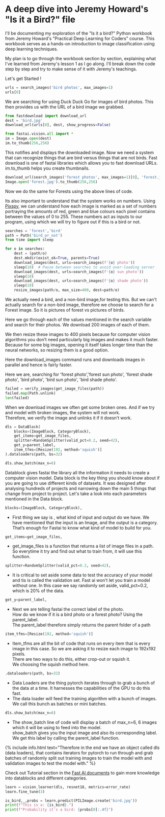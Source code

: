 # A deep dive into Jeremy Howard's "Is it a Bird?" file
I'll be documenting my exploration of the "Is it a bird?" Python workbook from Jeremy Howard's "Practical Deep Learning for Coders" course. This workbook serves as a hands-on introduction to image classification using deep learning techniques.

My plan is to go through the workbook section by section, explaining what I've learned from Jeremy's lesson 1 as I go along.
I'll break down the code step by step and try to make sense of it with Jeremy's teachings. 

Let's get Started !

```python
urls = search_images('bird photos', max_images=1)
urls[0]
```
We are searching for using Duck Duck Go for images of bird photos.
This then provides us with the URL of a bird image we grabbed.

```python
from fastdownload import download_url
dest = 'bird.jpg'
download_url(urls[0], dest, show_progress=False)

from fastai.vision.all import *
im = Image.open(dest)
im.to_thumb(256,256)
```
This notifies and displays the downloaded image. Now we need a system that can recognize things that are bird versus things that are not birds.
Fast download is one of fastai libraries which allows you to fast download URLs. 
im.to_thumb helps you create thumbnails.

```python
download_url(search_images('forest photos', max_images=1)[0], 'forest.jpg', show_progress=False)
Image.open('forest.jpg').to_thumb(256,256)
```
Now we do the same for Forests using the above lines of code.

Its also important to understand that the system works on numbers. Using  [Pixspy](https://pixspy.com/), we can understand how each image is marked as a set of numbers portraying the amounts of red, green and blue colours each pixel contains between the values of 0 to 255. These numbers act as inputs to our program, using which we will try to figure out if this is a bird or not.

```python
searches = 'forest','bird'
path = Path('bird_or_not')
from time import sleep

for o in searches:
    dest = (path/o)
    dest.mkdir(exist_ok=True, parents=True)
    download_images(dest, urls=search_images(f'{o} photo'))
    sleep(10)  # Pause between searches to avoid over-loading server
    download_images(dest, urls=search_images(f'{o} sun photo'))
    sleep(10)
    download_images(dest, urls=search_images(f'{o} shade photo'))
    sleep(10)
    resize_images(path/o, max_size=400, dest=path/o)
```
We actually need a bird, and a non-bird image,for testing this. But we can't actually search for a non-bird image, therefore we choose to search for a Forest image. So it is pictures of forest vs pictures of birds. 

Here we go through each of the values mentioned in the search variable and search for their photos. We download 200 images of each of them. 

We then resize these images to 400 pixels because for computer vision algorithms you don’t need particularly big images and makes it much faster. Because for some big images, opening it itself takes longer time than the neural networks, so resizing them is a good option.

Here the download_images command runs and downloads images in parallel and hence is fairly faster.

Here we are, searching for 'forest photo','forest sun photo', 'forest shade photo', 'bird photo', 'bird sun photo', 'bird shade photo'.


```python
failed = verify_images(get_image_files(path))
failed.map(Path.unlink)
len(failed)
```
When we download images we often get some broken ones. And if we try and model with broken images, the system will not work. <br>
Therefore, we verify the image and unlinks it if it doesn’t work.


```python
dls = DataBlock(
    blocks=(ImageBlock, CategoryBlock), 
    get_items=get_image_files, 
    splitter=RandomSplitter(valid_pct=0.2, seed=42),
    get_y=parent_label,
    item_tfms=[Resize(192, method='squish')]
).dataloaders(path, bs=32)

dls.show_batch(max_n=6)
```
Datablock gives fastai the library all the information it needs to create a computer vision model. Data block is the key thing you should know about if you are going to use different kinds of datasets. It was designed after analysing hundreds of projects and narrowing down the main 5 things that change from project to project. Let's take a look into each parameters mentioned in the Data block.

```python
blocks=(ImageBlock, CategoryBlock),
```
- First thing we say is , what kind of input and output do we have.
We have mentioned that the input is an Image, and the output is a category. <br>
That’s enough for Fastai to know what kind of model to build for you.

```python
get_items=get_image_files, 
```
- get_image_files is a function that returns a list of image files in a path. So everytime it try and find out what to train from, it will use this function.

```python
splitter=RandomSplitter(valid_pct=0.2, seed=42),
```
-	It is critical to set aside some data to test the accuracy of your model and tis is called the validation set. Fast ai won't let you train a model without one. In this case we say randomly set aside, valid_pct=0.2, which is 20% of the data.

```python
get_y=parent_label,
```
-	Next we are telling fastai the correct label of the photo.<br>
  How do we know if it is a bird photo or a forest photo? Using the parent_label. <br>
   The parent_label therefore simply returns the parent folder of a path

```python
item_tfms=[Resize(192, method='squish')]
```
-	Item_tfms are all the bit of code that runs on every item that is every image in this case. So we are asking it to resize each image to 192x192 pixels. <br>
There are two ways to do this, either crop-out or squish it. <br>
We choosing the squish method here.

```python
.dataloaders(path, bs=32)
```
- Data Loaders are the thing pytorch iterates through to grab a bunch of the data at a time. It harnesses the capabilities of the GPU to do this fast.
- The data loader will feed the training algorithm with a bunch of images. We call this bunch as batches or mini batches.

```python
dls.show_batch(max_n=6)
```
-	The show_batch line of code will display a batch of max_n=6, 6 images which it will be using to feed into the model. <br>
show_batch gives you the input image and also its corresponding label. We get this label by calling the parent_label function.

{% include info.html text="Therefore in the end we have an object called dls (data loaders), that contains iterators for pytorch to run through and grab batches of randomly split out training images to train the model with and validation images to test the model with." %}


Check out Tutorial section in the [Fast AI documents](https://docs.fast.ai/) to gain more knowledge into datablocks and different categories.


```python
learn = vision_learner(dls, resnet18, metrics=error_rate)
learn.fine_tune(3)
```


```python
is_bird,_,probs = learn.predict(PILImage.create('bird.jpg'))
print(f"This is a: {is_bird}.")
print(f"Probability it's a bird: {probs[0]:.4f}")
```
